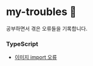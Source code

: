 # my-troubles 💫
공부하면서 겪은 오류들을 기록합니다.

### TypeScript
- [이미지 import 오류](https://github.com/root-zero-o/my-troubles/blob/main/typescript/img_import.md)
